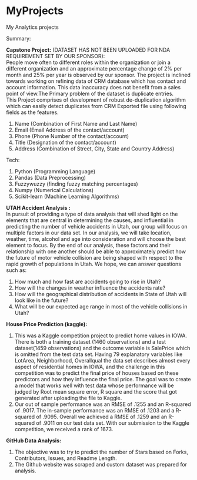 # MyProjects
My Analytics projects

Summary: 

<b>Capstone Project:</b> (DATASET HAS NOT BEEN UPLOADED FOR NDA REQUIREMENT SET BY OUR SPONSOR): <br>
People move often to different roles within the organization or join a
different organization and an approximate percentage change of 2% per
month and 25% per year is observed by our sponsor. The project is inclined
towards working on refining data of CRM database which has contact and
account information. This data inaccuracy does not benefit from a
sales point of view.The Primary problem of the dataset is duplicate entries.<br>
This Project comprises of development of robust de-duplication algorithm which can easily detect duplicates from CRM Exported file using following fields as the features.
1. Name (Combination of First Name and Last Name)
2. Email (Email Address of the contact/account)
3. Phone (Phone Number of the contact/account)
4. Title (Designation of the contact/account)
5. Address (Combination of Street, City, State and Country Address)

Tech:
1. Python (Programming Language)
2. Pandas (Data Preprocessing)
3. Fuzzywuzzy (finding fuzzy matching percentages)
4. Numpy (Numerical Calculations)
5. Scikit-learn (Machine Learning Algorithms)


<b>UTAH Accident Analysis :</b> <br>
In pursuit of providing a type of data analysis that will shed light on the elements that are central in determining the causes, and influential in predicting the number of vehicle accidents in Utah, our group will focus on multiple factors in our data set. In our analysis, we will take location, weather, time, alcohol and age into consideration and will choose the best element to focus. By the end of our analysis, these factors and their relationship with one another should be able to approximately predict how the future of motor vehicle collision are being shaped with respect to the rapid growth of populations in Utah. We hope, we can answer questions such as: 
1. How much and how fast are accidents going to rise in Utah? 
2. How will the changes in weather influence the accidents rate? 
3. How will the geographical distribution of accidents in State of Utah will look like in the future? 
4. What will be our expected age range in most of the vehicle collisions in Utah? 

<b>House Price Prediction (kaggle):</b> <br> 
1. This was a Kaggle competition project to predict home values in IOWA. There is both a training dataset (1460 observations) and a test dataset(1459 observations) and the outcome variable is SalePrice which is omitted from the test data set. Having 79 explanatory variables like LotArea, Neighborhood, Overallqual the data set describes almost every aspect of residential homes in IOWA, and the challenge in this competition was to predict the final price of houses based on these predictors and how they influence the final price. The goal was to create a model that works well with test data whose performance will be judged by Root mean square error, R square and the score that got generated after uploading the file to Kaggle.
2. Our out of sample performance was an RMSE of .1255 and an R-squared of .9017. The in-sample performance was an RMSE of .1203 and a R-squared of .9095. Overall we achieved a RMSE of .1259 and an R-squared of .9011 on our test data set. With our submission to the Kaggle competition, we received a rank of 1673.

<b>GitHub Data Analysis:</b><br> 
1. The objective was to try to predict the number of Stars based on Forks, Contributors, Issues, and Readme Length.
2. The Github website was scraped and custom dataset was prepared for analysis.





